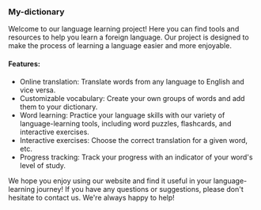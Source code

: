 ### My-dictionary

Welcome to our language learning project! Here you can find tools and resources to help you learn a foreign language. Our project is designed to make the process of learning a language easier and more enjoyable.

#### Features:
- Online translation: Translate words from any language to English and vice versa.
- Customizable vocabulary: Create your own groups of words and add them to your dictionary.
- Word learning: Practice your language skills with our variety of language-learning tools, including word puzzles, flashcards, and interactive exercises.
- Interactive exercises: Choose the correct translation for a given word, etc.
- Progress tracking: Track your progress with an indicator of your word's level of study.

We hope you enjoy using our website and find it useful in your language-learning journey! If you have any questions or suggestions, please don't hesitate to contact us. We're always happy to help!
